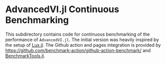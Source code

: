 
# AdvancedVI.jl Continuous Benchmarking

This subdirectory contains code for continuous benchmarking of the performance of `AdvancedVI.jl`.
The initial version was heavily inspired by the setup of [Lux.jl](https://github.com/LuxDL/Lux.jl/tree/main).
The Github action and pages integration is provided by  https://github.com/benchmark-action/github-action-benchmark/ and [BenchmarkTools.jl](https://github.com/JuliaCI/BenchmarkTools.jl).

